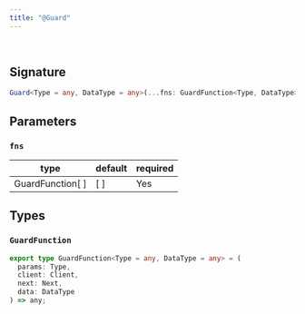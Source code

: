 ```yaml
---
title: "@Guard"
---
```


<br/>

## Signature

```ts
Guard<Type = any, DataType = any>(...fns: GuardFunction<Type, DataType>[]);
```

## Parameters

### `fns`
| type      | default | required |
| --------- | ------- | -------- |
| GuardFunction[ ] | [ ]     | Yes      |

## Types

### `GuardFunction`

```ts
export type GuardFunction<Type = any, DataType = any> = (
  params: Type,
  client: Client,
  next: Next,
  data: DataType
) => any;
```